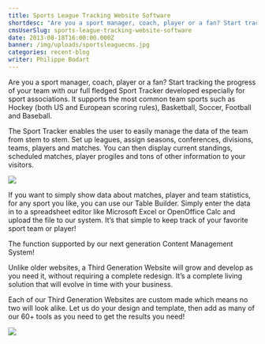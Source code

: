 ```yaml
---
title: Sports League Tracking Website Software
shortdesc: "Are you a sport manager, coach, player or a fan? Start tracking the progress of your team with our full fledged Sport Tracker developed especially for sport associations. It supports the most common team sports such as Hockey (both US and European scoring rules), Basketball, Soccer, Football and Baseball."
cmsUserSlug: sports-league-tracking-website-software
date: 2013-08-18T16:00:00.000Z
banner: /img/uploads/sportsleaguecms.jpg
categories: recent-blog
writer: Philippe Bodart
---
```


<p>Are you a sport manager, coach, player or a fan? Start tracking the progress of your team with our full fledged Sport Tracker developed especially for sport associations. It supports the most common team sports such as Hockey (both US and European scoring rules), Basketball, Soccer, Football and Baseball.</p>
<p>The Sport Tracker enables the user to easily manage the data of the team from stem to stem. Set up leagues, assign seasons, conferences, divisions, teams, players and matches. You can then display current standings, scheduled matches, player progiles and tons of other information to your visitors.</p>
<p class="text-center"><img src="../img/uploads/sportsleaguesoftware.png"></p>
<p>If you want to simply show data about matches, player and team statistics, for any sport you like, you can use our Table Builder. Simply enter the data in to a spreadsheet editor like Microsoft Excel or OpenOffice Calc and upload the file to our system. It’s that simple to keep track of your favorite sport team or player!</p>
<p>The function supported by our next generation Content Management System!</p>
<p>Unlike older websites, a Third Generation Website will grow and develop as you need it, without requiring a complete redesign. It’s a complete living solution that will evolve in time with your business.</p>
<p>Each of our Third Generation Websites are custom made which means no two will look alike. Let us do your design and template, then add as many of our 60+ tools as you need to get the results you need!</p>
<p class="text-center"><img src="../img/uploads/sportsleaguecms.jpg"></p>